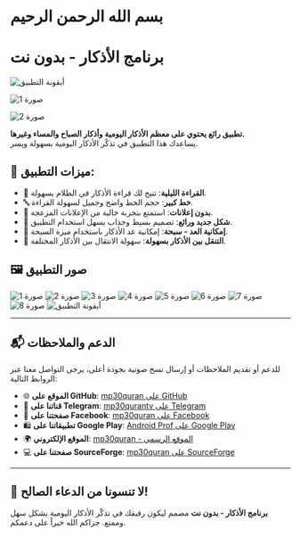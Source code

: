 # بسم الله الرحمن الرحيم

# **برنامج الأذكار - بدون نت**

![أيقونة التطبيق](https://github.com/user-attachments/assets/5cac1eb0-ba74-4a0a-abd5-d4c37ef12d84)

![صورة 1](https://github.com/user-attachments/assets/45785b01-395d-4ae8-af90-7f909646ac74)

![صورة 2](https://github.com/user-attachments/assets/01c7fe22-e1b2-45b2-a5bd-334f679016d0)

**تطبيق رائع يحتوي على معظم الأذكار اليومية وأذكار الصباح والمساء وغيرها.**  
يساعدك هذا التطبيق في تذكّر الأذكار اليومية بسهولة ويسر.

## 🌟 **ميزات التطبيق:**

- 🌙 **القراءة الليلية**: تتيح لك قراءة الأذكار في الظلام بسهولة.
- 🔤 **خط كبير**: حجم الخط واضح وجميل لسهولة القراءة.
- 🚫 **بدون إعلانات**: استمتع بتجربة خالية من الإعلانات المزعجة.
- 🎨 **شكل جديد ورائع**: تصميم بسيط وجذاب يسهل استخدام التطبيق.
- 🧮 **إمكانية العد - سبحة**: إمكانية عد الأذكار باستخدام ميزة السبحة.
- 🔄 **التنقل بين الأذكار بسهولة**: سهولة الانتقال بين الأذكار المختلفة.

## 🖼️ **صور التطبيق**

![صورة 1](https://github.com/user-attachments/assets/45785b01-395d-4ae8-af90-7f909646ac74)
![صورة 2](https://github.com/user-attachments/assets/01c7fe22-e1b2-45b2-a5bd-334f679016d0)
![صورة 3](https://github.com/user-attachments/assets/41fa44fb-31d9-4fb3-8708-1934e94f9366)
![صورة 4](https://github.com/user-attachments/assets/79e2ea14-57b7-4941-83dd-fe8ea74f79b1)
![صورة 5](https://github.com/user-attachments/assets/93b73a93-a8a9-4798-a189-b2e93d566554)
![صورة 6](https://github.com/user-attachments/assets/bdcae07b-e85e-4a1f-9299-da1dac0fefdb)
![صورة 7](https://github.com/user-attachments/assets/d4e8a36d-758c-47c5-92dc-6602e647e4f5)
![صورة 8](https://github.com/user-attachments/assets/7b95e17b-9617-4551-9149-b097033afeb1)
![أيقونة التطبيق](https://github.com/user-attachments/assets/5cac1eb0-ba74-4a0a-abd5-d4c37ef12d84)

---

## 📬 **الدعم والملاحظات**

للدعم أو تقديم الملاحظات أو إرسال نسخ صوتية بجودة أعلى، يرجى التواصل معنا عبر الروابط التالية:

- 🌐 **الموقع على GitHub**: [mp30quran على GitHub](https://github.com/mp30quran)
- 📱 **قناتنا على Telegram**: [mp30qurantv على Telegram](https://t.me/mp30qurantv)
- 📘 **صفحتنا على Facebook**: [mp30quran على Facebook](https://facebook.com/mp30quran)
- 🛍️ **تطبيقاتنا على Google Play**: [Android Prof على Google Play](https://play.google.com/store/apps/developer?id=Android+Prof)
- 🌍 **الموقع الإلكتروني**: [mp30quran - الموقع الرسمي](https://sites.google.com/view/mp30quran/home)
- 💻 **صفحتنا على SourceForge**: [mp30quran على SourceForge](https://mp30quran.sourceforge.io/)

---


## 🙏 **لا تنسونا من الدعاء الصالح!**

**برنامج الأذكار - بدون نت** مصمم ليكون رفيقك في تذكّر الأذكار اليومية بشكل سهل وممتع. جزاكم الله خيراً على دعمكم.
